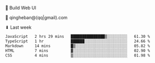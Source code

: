 🧙 Build Web UI

📧 qingheban@(qq|gmail).com

⬇ Last week

<!--START_SECTION:waka-->

```txt
JavaScript   2 hrs 29 mins   ███████████████▒░░░░░░░░░   61.30 %
TypeScript   1 hr            ██████░░░░░░░░░░░░░░░░░░░   24.66 %
Markdown     14 mins         █▒░░░░░░░░░░░░░░░░░░░░░░░   05.82 %
HTML         7 mins          ▓░░░░░░░░░░░░░░░░░░░░░░░░   02.90 %
CSS          4 mins          ▒░░░░░░░░░░░░░░░░░░░░░░░░   01.98 %
```

<!--END_SECTION:waka-->

<!--
**banqinghe/banqinghe** is a ✨ _special_ ✨ repository because its `README.md` (this file) appears on your GitHub profile.

Here are some ideas to get you started:

- 🔭 I’m currently working on ...
- 🌱 I’m currently learning ...
- 👯 I’m looking to collaborate on ...
- 🤔 I’m looking for help with ...
- 💬 Ask me about ...
- 📫 How to reach me: ...
- 😄 Pronouns: ...
- ⚡ Fun fact: ...
-->

